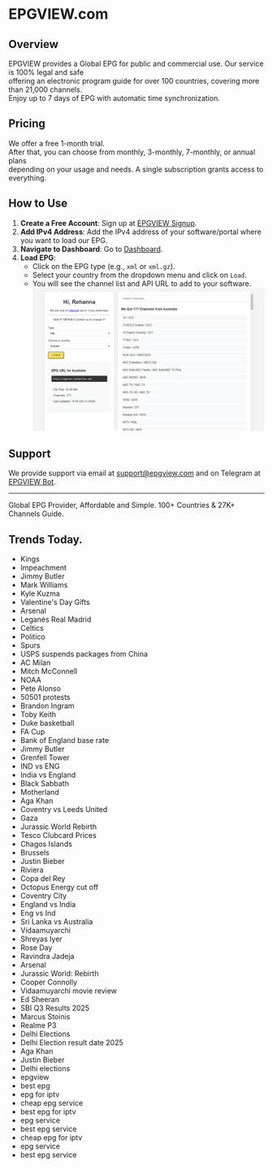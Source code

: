 # EPGVIEW.com



## Overview
EPGVIEW provides a Global EPG for public and commercial use. Our service is 100% legal and safe\
offering an electronic program guide for over 100 countries, covering more than 21,000 channels.\
Enjoy up to 7 days of EPG with automatic time synchronization.

## Pricing
We offer a free 1-month trial. \
After that, you can choose from monthly, 3-monthly, 7-monthly, or annual plans \
depending on your usage and needs. A single subscription grants access to everything.

## How to Use
1. **Create a Free Account**: Sign up at [EPGVIEW Signup](https://epgview.com/signup.php).
2. **Add IPv4 Address**: Add the IPv4 address of your software/portal where you want to load our EPG.
3. **Navigate to Dashboard**: Go to [Dashboard](https://epgview.com/dashboard.php).
4. **Load EPG**:
   - Click on the EPG type (e.g., `xml` or `xml.gz`).
   - Select your country from the dropdown menu and click on `Load`.
   - You will see the channel list and API URL to add to your software.
![EPGVIEW](img/dashboard.png)
## Support
We provide support via email at [support@epgview.com](mailto:support@epgview.com) and on Telegram at [EPGVIEW Bot](https://t.me/epgview_bot).

---

Global EPG Provider, Affordable and Simple. 100+ Countries & 27K+ Channels Guide.

## Trends Today.

- Kings
- Impeachment
- Jimmy Butler
- Mark Williams
- Kyle Kuzma
- Valentine's Day Gifts
- Arsenal
- Leganés  Real Madrid
- Celtics
- Politico
- Spurs
- USPS suspends packages from China
- AC Milan
- Mitch McConnell
- NOAA
- Pete Alonso
- 50501 protests
- Brandon Ingram
- Toby Keith
- Duke basketball
- FA Cup
- Bank of England base rate
- Jimmy Butler
- Grenfell Tower
- IND vs ENG
- India vs England
- Black Sabbath
- Motherland
- Aga Khan
- Coventry vs Leeds United
- Gaza
- Jurassic World Rebirth
- Tesco Clubcard Prices
- Chagos Islands
- Brussels
- Justin Bieber
- Riviera
- Copa del Rey
- Octopus Energy cut off
- Coventry City
- England vs India
- Eng vs Ind
- Sri Lanka vs Australia
- Vidaamuyarchi
- Shreyas Iyer
- Rose Day
- Ravindra Jadeja
- Arsenal
- Jurassic World: Rebirth
- Cooper Connolly
- Vidaamuyarchi movie review
- Ed Sheeran
- SBI Q3 Results 2025
- Marcus Stoinis
- Realme P3
- Delhi Elections
- Delhi Election result date 2025
- Aga Khan
- Justin Bieber
- Delhi elections
- epgview
- best epg
- epg for iptv
- cheap epg service
- best epg for iptv
- epg service
- best epg service
- cheap epg for iptv
- epg service
- best epg service
